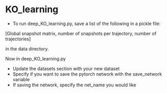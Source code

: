 # KO_learning

- To run deep_KO_learning.py, save a list of the following in a pickle file: 

[Global snapshot matrix, number of snapshots per trajectory, number of trajectories]

in the data directory. 

Now in deep_KO_learning.py 
- Update the datasets section with your new dataset
- Specify if you want to save the pytorch network with the save_network variable
- If saving the network, specify the net_name you would like




